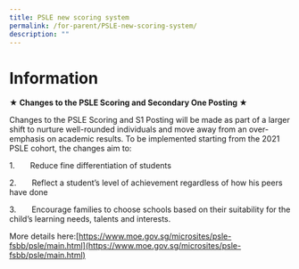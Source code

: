 ```yaml
---
title: PSLE new scoring system
permalink: /for-parent/PSLE-new-scoring-system/
description: ""
---
```

Information
=======================

**★ Changes to the PSLE Scoring and Secondary One Posting ★**

Changes to the PSLE Scoring and S1 Posting will be made as part of a larger shift to nurture well-rounded individuals and move away from an over-emphasis on academic results. To be implemented starting from the 2021 PSLE cohort, the changes aim to:

1.       Reduce fine differentiation of students

2.       Reflect a student’s level of achievement regardless of how his peers have done

3.       Encourage families to choose schools based on their suitability for the child’s learning needs, talents and interests.

  
  

More details here:[https://www.moe.gov.sg/microsites/psle-fsbb/psle/main.html](https://www.moe.gov.sg/microsites/psle-fsbb/psle/main.html)